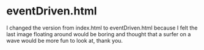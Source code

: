 # eventDriven.html
I changed the version from index.html to eventDriven.html because I felt the last image floating around would be boring and thought that a surfer on a wave would be more fun to look at, thank you. 
